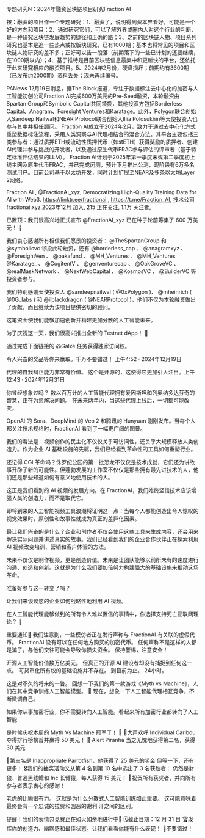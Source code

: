 专题研究N：2024年融资区块链项目研究Fraction AI

按：融资的项目作一个专题研究：1、融资了，说明得到资本界看好，可能是一个好的方向和项目；2、通过研究它们，可以了解外界或圈内人对这个行业的判断，是一种研究区块链发展趋势的捷径和正确的路；3、之前的区块链人物、项目系列研究也基本是追一些热点或按版块研究，已有1000期；基本也将常见的项目和区块链人物研究的差不多；正好可以告一段落（前期落下的一些已计划的还要继续，在1000期以内）；4、基于推特是目前区块链信息最集中和更新快的平台，还依托于此来研究相应的融资项目。5、2024年2月份，硬盘损坏；前期约有3600期（已发布约2000期）资料丢失；现未再续编号。

PANews 12月19日消息，据The Block报道，专注于数据标注去中心化的加密与人工智能初创公司Fraction AI完成600万美元的Pre-Seed融资，本轮融资由Spartan Group和Symbolic Capital共同领投，其他投资方包括Borderless Capital、Anagram、Foresight Ventures和Karatage。此外，Polygon联合创始人Sandeep Nailwal和NEAR Protocol联合创始人Illia Polosukhin等天使投资人也参与其中并担任顾问。
Fraction AI成立于2024年2月，致力于通过去中心化方式重塑数据标注流程，采用人类洞察与AI代理相结合的混合方法。其平台主要包括三类参与者：通过质押ETH或流动性质押代币（如stETH）获得奖励的质押者、创建AI代理并参与挑战的开发者，以及通过原生代币FRAC参与评估的评审者（基于特定标准评估结果的LLM）。
Fraction AI计划于2025年第一季度末或第二季度初上线主网及原生代币FRAC，并已完成闭测，预计下月推出公测，现阶段有6万多名测试用户。目前公司基于以太坊开发，同时计划扩展至NEAR及多条以太坊Layer 2网络。

Fraction AI
,
@FractionAI_xyz,
Democratizing High-Quality Training Data for AI with Web3.
https://linktr.ee/fractionai 
,
https://t.me/Fraction_AI,
技术公司fractionai.xyz,2023年12月 加入,
215 正在关注,
1.1万 关注者,


已置顶：我们很高兴地正式宣布
@FractionAI_xyz
已在种子轮前筹集了 600 万美元！ 🎊

我们衷心感谢所有相信我们愿景的投资者： 
@TheSpartanGroup
和
@symbolicvc
领投此轮融资，还有
@borderless_cap
 、 
@anagramxyz
 、 
@ForesightVen
 、 
@pakafund
 、
@MH_Ventures
、 @MH_Ventures 
@Karatage_
 、 
@CogitentV
 、 
@genventurecap
 、 
@OakGroveVC
 、 
@realMaskNetwork
 、 
@NextWebCapital
 、 
@KosmosVC
 、 
@BuilderVC
等投资者参与。

我们特别感谢天使投资人
@sandeepnailwal
 ( 
@0xPolygon
 )、 
@mheinrich
 ( 
@0G_labs
 ) 和
@ilblackdragon
 ( 
@NEARProtocol
 )，他们不仅为本轮融资做出了贡献，而且继续为该项目提供密切的顾问。

这笔资金使我们能够加速创新并构建更加分散的人工智能未来。

为了庆祝这一天，我们很高兴推出全新的 Testnet dApp！ 🎉

通过完成下面链接的
@Galxe
任务获得独家访问权。

令人兴奋的奖品等你来赢取。千万不要错过！ 上午4:52 · 2024年12月19日

代理的自我纠正能力非常有价值。
这个是开源的，这使得它更加引人注目。上午12:43 · 2024年12月31日

你曾经想象过吗？
数以百万计的人工智能代理拥有爱因斯坦和列奥纳多达芬奇的智慧，正在为您解决问题。
在未来两年内，当这些代理上线后，一切都可能改变。

OpenAI 的 Sora、DeepMind 的 Veo 2 和腾讯的 Hunyuan 刚刚发布。当每个人都关注技术规格时，FractionAI 看到了一幅更广阔的图景。

我们的看法是：视频创作的民主化不仅仅关乎可访问性，还关乎大规模释放人类创造力。作为企业 AI 基础设施的先驱，我们已经看到革命性的工具如何重塑行业。

还记得 CGI 革命吗？侏罗纪公园的第一批恐龙不仅仅是技术成就，它们还为讲故事开辟了新的可能性。但蓬勃发展的工作室不仅仅是那些拥有最先进技术的人，他们还是那些知道如何有意义地使用技术的人。

这正是我们看到的 AI 视频的发展方向。在 FractionAI，我们始终坚信技术应该增强人类的创造力，而不是取代它。

即将到来的人工智能视频工具浪潮将证明这一点：当每个人都能创造出令人惊叹的视觉效果时，原创性和故事性就成为真正的差异化因素。

最让我们兴奋的是什么？企业和创作者不仅会使用这些工具来生成内容，还会用来解决实际问题并讲述真实的故事。我们已经看到我们的企业合作伙伴正在探索利用 AI 视频改变培训、营销和客户体验的方法。

未来不仅仅是制作视频，更是创造价值。未来是让团队能够以前所未有的速度进行沟通、创造和创新。这就是为什么我们要加倍努力构建强大的基础设施来推动这场革命。

准备好参与这一转变了吗？

让我们来谈谈您的企业如何战略性地利用 AI 视频。

在人工智能代理能够做到的所有令人难以置信的事情中，你选择支持死亡互联网理论？ 🤣

重要通知🚨
我们注意到，一些模仿者正在发行声称与 FractionAI 有关联的虚假代币。
FractionAI 没有可以在任何地方购买的加密代币。
任何声称不是这样的人都是骗子，与他们交往可能会导致你损失资金。
保持警惕，注意安全！

开源人工智能价值数万亿美元。
但真正的开源 AI 建设者却没有捕捉到任何这一点。
可货币化所有权的基础设施并不存在。
到目前为止。
24小时。

这是对不久的将来的一瞥。
回想一下我们的第一款游戏《Myth vs Machine》，人们在其中竞争训练人工智能模型。 🤖
现在，想象一下人工智能代理相互竞争，不断微调自己。

如果你从事加密行业，你不需要转向人工智能。看起来所有加密行业都转向了人工智能

是时候庆祝本周的 Myth Vs Machine 冠军了！ 🎉
🥇大声欢呼 Individual Caribou 夺得排行榜榜首并赢得 50 美元！
🥈 Alert Piranha 当之无愧地获得第二名，获得 30 美元

🥉第三名是 Inappropriate Parrotfish，他获得了 25 美元的奖金
但等一下，还有更多！
🎖️我们的抽奖活动又从第 4 名到第 10 名中选出了 3 名获胜者：
仍然是豺狼、普通黑线鳕和 Inc 长臂猿，每人获得 15 美元！
👏祝贺所有获奖者，并向所有参与者表示衷心的感谢！

老虎的比喻很有力。
这就是为什么分散式人工智能训练如此重要。
这可能意味着最终会有一个忠诚的拉贾和凶恶的谢利·汗之间的区别。

提醒！我们的表情包竞赛正在如火如荼地进行中🚀
🗓️截止日期：12 月 31 日
🏆发挥你的创造力、幽默感和最佳状态。让我们看看你能有什么表现！
🎉不要错过！ 
